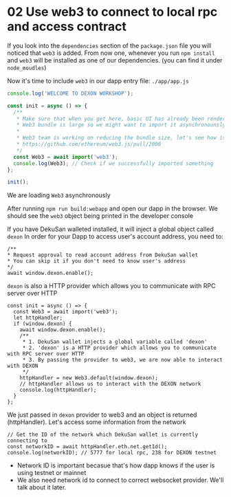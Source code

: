 # 02 Use web3 to connect to local rpc and access contract

If you look into the `dependencies` section of the `package.json` file you will noticed that `web3` is added. From now one, whenever you run `npm install` and `web3` will be installed as one of our dependencies. (you can find it under `node_moudles`)

Now it's time to include `web3` in our dapp entry file: `./app/app.js`
```js
console.log('WELCOME TO DEXON WORKSHOP');

const init = async () => {
  /**
   * Make sure that when you get here, basic UI has already been rendered.
   * Web3 bundle is large so we might want to import it asynchronounsly
   * 
   * Web3 team is working on reducing the bundle size, let's see how it goes
   * https://github.com/ethereum/web3.js/pull/2000 
   */
  const Web3 = await import('web3');
  console.log(Web3); // Check if we successfully imported something
};

init();
```
We are loading `Web3` asynchronously 

After running `npm run build:webapp` and open our dapp in the browser. We should see the `web3` object being printed in the developer console

If you have DekuSan walleted installed, it will inject a global object called `dexon`
In order for your Dapp to access user's account address, you need to:
```
/**
* Request approval to read account address from DekuSan wallet
* You can skip it if you don't need to know user's address
*/
await window.dexon.enable();
```

`dexon` is also a HTTP provider which allows you to communicate with RPC server over HTTP
``` 
const init = async () => {
  const Web3 = await import('web3');
  let httpHandler;
  if (window.dexon) {
    await window.dexon.enable();
    /**
     * 1. DekuSan wallet injects a global variable called 'dexon'
     * 2. 'dexon' is a HTTP provider which allows you to communicate with RPC server over HTTP
     * 3. By passing the provider to web3, we are now able to interact with DEXON
     */
    httpHandler = new Web3.default(window.dexon);
    // httpHandler allows us to interact with the DEXON network
    console.log(httpHandler);
  }
};
```

We just passed in `dexon` provider to web3 and an object is returned (httpHandler).
Let's access some information from the network
```    
// Get the ID of the network which DekuSan wallet is currently connecting to
const networkID = await httpHandler.eth.net.getId();
console.log(networkID); // 5777 for local rpc, 238 for DEXON testnet
```

- Network ID is important becasue that's how dapp knows if the user is using testnet or mainnet
- We also need network id to connect to correct websocket provider. We'll talk about it later. 